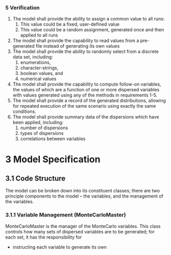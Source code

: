### 5 Verification

1. The model shall provide the ability to assign a common value to all runs:
    1. This value could be a fixed, user-defined value
    1. This value could be a random assignment, generated once and then applied to all runs
1. The model shall provide the capability to read values from a pre-generated file instead of generating its own values
1. The model shall provide the ability to randomly select from a discrete data set, including:
    1. enumerations,
    1. character-strings,
    1. boolean values, and
    1. numerical values
1. The model shall provide the capability to compute follow-on variables, the values of which are a function of one or more dispersed variables with values generated using any of the methods in requirements 1-5.
1. The model shall provide a record of the generated distributions, allowing for repeated execution of the same scenario using exactly the same conditions.
1. The model shall provide summary data of the dispersions which have been applied, including:
    1. number of dispersions
    1. types of dispersions
    1. correlations between variables

# 3 Model Specification

## 3.1 Code Structure

The model can be broken down into its constituent classes; there are two principle components to the model – the variables,
and the management of the variables.

### 3.1.1 Variable Management (MonteCarloMaster)

MonteCarloMaster is the manager of the MonteCarlo variables. This class controls how many sets of dispersed variables
are to be generated; for each set, it has the responsibility for
* instructing each variable to generate its own
